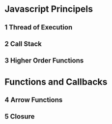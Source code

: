 # Javascript Principels

## 1 Thread of Execution

## 2 Call Stack

## 3 Higher Order Functions

# Functions and Callbacks

## 4 Arrow Functions

## 5 Closure
